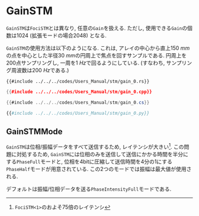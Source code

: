 # GainSTM

`GainSTM`は`FociSTM`とは異なり, 任意の`Gain`を扱える. ただし, 使用できる`Gain`の個数は$1024$ (拡張モードの場合$2048$) となる.

`GainSTM`の使用方法は以下のようになる.
これは, アレイの中心から直上$\SI{150}{mm}$の点を中心とした半径$\SI{30}{mm}$の円周上で焦点を回すサンプルである.
円周上を200点サンプリングし, 一周を$\SI{1}{Hz}$で回るようにしている. (すなわち, サンプリング周波数は$\SI{200}{Hz}$である.)

```rust,edition2024
{{#include ../../../codes/Users_Manual/stm/gain_0.rs}}
```

```cpp
{{#include ../../../codes/Users_Manual/stm/gain_0.cpp}}

```

```cs
{{#include ../../../codes/Users_Manual/stm/gain_0.cs}}
```

```python
{{#include ../../../codes/Users_Manual/stm/gain_0.py}}
```

## GainSTMMode

`GainSTM`は位相/振幅データをすべて送信するため, レイテンシが大きい[^fn_gain_seq].
この問題に対処するため, `GainSTM`には位相のみを送信して送信にかかる時間を半分にする`PhaseFull`モードと, 位相を4bitに圧縮して送信時間を4分の1にする`PhaseHalf`モードが用意されている.
この2つのモードでは振幅は最大値が使用される.

デフォルトは振幅/位相データを送る`PhaseIntensityFull`モードである.

[^fn_gain_seq]: `FociSTM<1>`のおよそ75倍のレイテンシ
